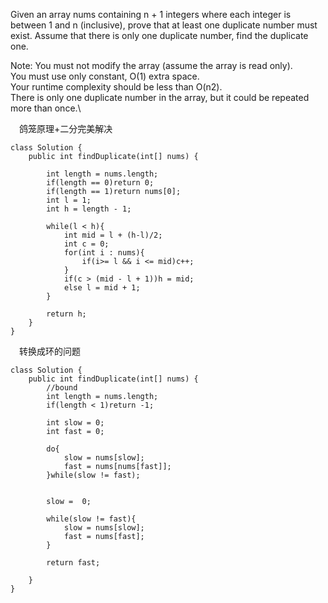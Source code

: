 Given an array nums containing n + 1 integers where each integer is between 1 and n (inclusive), prove that at least one duplicate number must exist. Assume that there is only one duplicate number, find the duplicate one.

Note:
You must not modify the array (assume the array is read only).\
You must use only constant, O(1) extra space.\
Your runtime complexity should be less than O(n2).\
There is only one duplicate number in the array, but it could be repeated more than once.\

&emsp;鸽笼原理+二分完美解决
```
class Solution {
    public int findDuplicate(int[] nums) {
        
        int length = nums.length;
        if(length == 0)return 0;
        if(length == 1)return nums[0];
        int l = 1;
        int h = length - 1;
        
        while(l < h){
            int mid = l + (h-l)/2;
            int c = 0;
            for(int i : nums){
                if(i>= l && i <= mid)c++;
            }
            if(c > (mid - l + 1))h = mid;
            else l = mid + 1;
        }
        
        return h;
    }
}
```

&emsp;转换成环的问题
```
class Solution {
    public int findDuplicate(int[] nums) {
        //bound
        int length = nums.length;
        if(length < 1)return -1;
        
        int slow = 0;
        int fast = 0;
        
        do{
            slow = nums[slow];
            fast = nums[nums[fast]];    
        }while(slow != fast);
        
        
        slow =  0;
        
        while(slow != fast){
            slow = nums[slow];
            fast = nums[fast];
        }
        
        return fast;
        
    }
}
```